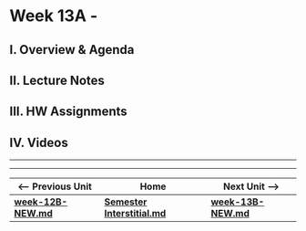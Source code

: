 # Week 13A - 

## I. Overview & Agenda

## II. Lecture Notes

## III. HW Assignments

## IV. Videos

<hr><hr>

| <-- Previous Unit | Home | Next Unit -->
| --- | --- | --- 
| [**week-12B-NEW.md**](week-12B-NEW.md)    |  [**Semester Interstitial.md**](../interstitial.md.md) | [**week-13B-NEW.md**](week-13B-NEW.md)
